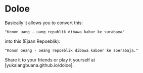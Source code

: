 # Doloe
Basically it allows you to convert this:

```
"Konon uang - uang republik dibawa kabur ke surabaya"
```

into this (Ejaan Repoeblik):
```
"Konon oeang - oeang repoeblik dibawa kaboer ke soerabaja."
```

Share it to your friends or play it yourself at [yukalangbuana.github.io/doloe].
